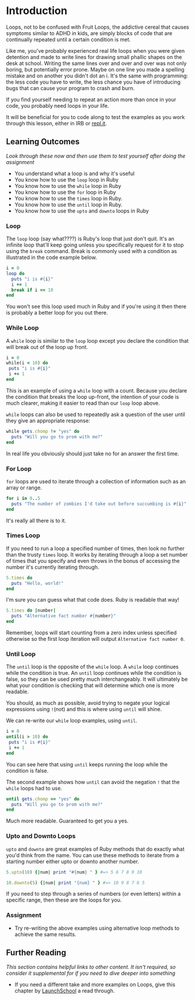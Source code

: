 # Introduction

Loops, not to be confused with Fruit Loops, the addictive cereal that causes symptoms similar to ADHD in kids, are simply blocks of code that are continually repeated until a certain condition is met.

Like me, you've probably experienced real life loops when you were given detention and made to write lines for drawing small phallic shapes on the desk at school. Writing the same lines over and over and over was not only boring, but potentially error prone. Maybe on one line you made a spelling mistake and on another you didn't dot an i. It's the same with programming: the less code you have to write, the less chance you have of introducing bugs that can cause your program to crash and burn.

If you find yourself needing to repeat an action more than once in your code, you probably need loops in your life.

It will be beneficial for you to code along to test the examples as you work through this lesson, either in IRB or [repl.it](https://repl.it/languages/ruby).

## Learning Outcomes
*Look through these now and then use them to test yourself after doing the assignment*

* You understand what a loop is and why it's useful
* You know how to use the `loop` loop in Ruby
* You know how to use the `while` loop in Ruby
* You know how to use the `for` loop in Ruby
* You know how to use the `times` loop in Ruby.
* You know how to use the `until` loop in Ruby.
* You know how to use the `upto` and `downto` loops in Ruby

### Loop
The `loop` loop (say what????) is Ruby's loop that just don't quit. It's an infinite loop that'll keep going unless you specifically request for it to stop using the `break` command. Break is commonly used with a condition as illustrated in the code example below.

```ruby
i = 0
loop do
  puts "i is #{i}"
  i += 1
  break if i == 10
end
```

You won't see this loop used much in Ruby and if you're using it then there is probably a better loop for you out there.

### While Loop

A `while` loop is similar to the `loop` loop except you declare the condition that will break out of the loop up front.

```ruby
i = 0
while(i < 10) do
 puts "i is #{i}"
 i += 1
end
```
This is an example of using a `while` loop with a count. Because you declare the condition that breaks the loop up-front, the intention of your code is much clearer, making it easier to read than our `loop` loop above.

`while` loops can also be used to repeatedly ask a question of the user until they give an appropriate response:

```ruby
while gets.chomp != "yes" do
  puts "Will you go to prom with me?"
end
```
In real life you obviously should just take no for an answer the first time.


### For Loop

`for` loops are used to iterate through a collection of information such as an array or range.

```ruby
for i in 0..5
  puts "The number of zombies I'd take out before succumbing is #{i}"
end
```
It's really all there is to it.


### Times Loop

If you need to run a loop a specified number of times, then look no further than the trusty `times` loop. It works by iterating through a loop a set number of times that you specify and even throws in the bonus of accessing the number it's currently iterating through.

```ruby
5.times do
  puts "Hello, world!"
end
```
I'm sure you can guess what that code does. Ruby is readable that way!

```ruby
5.times do |number|
  puts "Alternative fact number #{number}"
end
```
Remember, loops will start counting from a zero index unless specified otherwise so the first loop iteration will output `Alternative fact number 0`.


### Until Loop

The `until` loop is the opposite of the `while` loop. A `while` loop continues while the condition is true. An `until` loop continues while the condition is false, so they can be used pretty much interchangeably. It will ultimately be what your condition is checking that will determine which one is more readable.

You should, as much as possible, avoid trying to negate your logical expressions using `!`(not) and this is where using `until` will shine.

We can re-write our `while` loop examples, using `until`.


```ruby
i = 0
until(i > 10) do
 puts "i is #{i}"
 i += 1
end
```

You can see here that using `until` keeps running the loop while the condition is false.

The second example shows how `until` can avoid the negation `!` that the `while` loops had to use.

```ruby
until gets.chomp == "yes" do
  puts "Will you go to prom with me?"
end
```
Much more readable. Guaranteed to get you a yes.


### Upto and Downto Loops

`upto` and `downto` are great examples of Ruby methods that do exactly what you'd think from the name. You can use these methods to iterate from a starting number either upto or downto another number.

```ruby
5.upto(10) {|num| print "#{num} " } #=> 5 6 7 8 9 10

10.downto(5) {|num| print "{num} " } #=> 10 9 8 7 6 5
```

If you need to step through a series of numbers (or even letters) within a specific range, then these are the loops for you.


### Assignment

* Try re-writing the above examples using alternative loop methods to achieve the same results.

## Further Reading
*This section contains helpful links to other content. It isn't required, so consider it supplemental for if you need to dive deeper into something*

* If you need a different take and more examples on Loops, give this chapter by [LaunchSchool](https://launchschool.com/books/ruby/read/loops_iterators#simpleloop) a read through.
